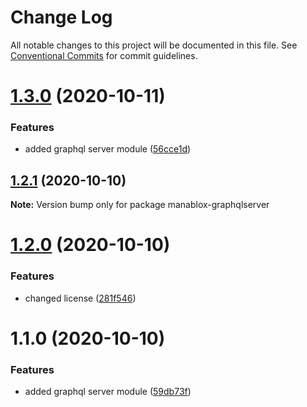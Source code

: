 # Change Log

All notable changes to this project will be documented in this file.
See [Conventional Commits](https://conventionalcommits.org) for commit guidelines.

# [1.3.0](https://github.com/daspete/mana/compare/manablox-graphqlserver@1.2.1...manablox-graphqlserver@1.3.0) (2020-10-11)


### Features

* added graphql server module ([56cce1d](https://github.com/daspete/mana/commit/56cce1d69f57f50fd4f248258c03d0db2bb5cfb9))





## [1.2.1](https://github.com/daspete/mana/compare/manablox-graphqlserver@1.2.0...manablox-graphqlserver@1.2.1) (2020-10-10)

**Note:** Version bump only for package manablox-graphqlserver





# [1.2.0](https://github.com/daspete/mana/compare/manablox-graphqlserver@1.1.0...manablox-graphqlserver@1.2.0) (2020-10-10)


### Features

* changed license ([281f546](https://github.com/daspete/mana/commit/281f54688aba7f2afd57957ee6e12b9fbc655d7f))





# 1.1.0 (2020-10-10)


### Features

* added graphql server module ([59db73f](https://github.com/daspete/mana/commit/59db73fc8ee8fcb3d01191529c4a2d46725cab67))
